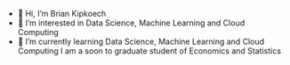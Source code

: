 - 👋 Hi, I’m Brian Kipkoech
- 👀 I’m interested in Data Science, Machine Learning and Cloud Computing
- 🌱 I’m currently learning Data Science, Machine Learning and Cloud Computing
I am a soon to graduate student of Economics and Statistics
